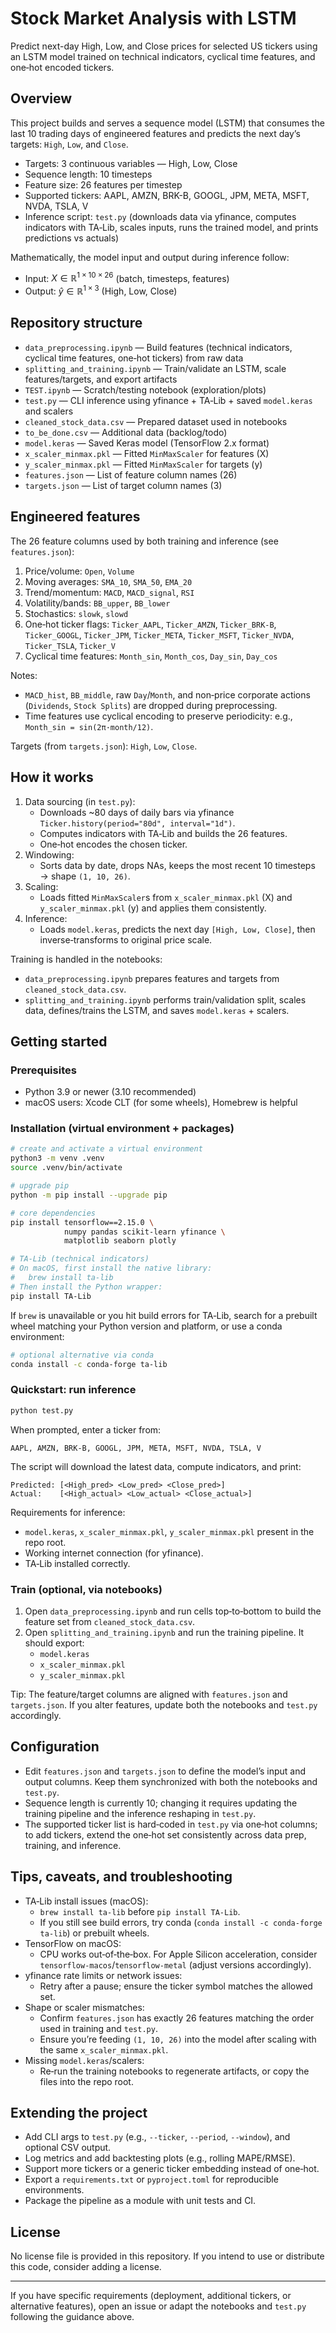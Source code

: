 # Stock Market Analysis with LSTM

Predict next-day High, Low, and Close prices for selected US tickers using an LSTM model trained on technical indicators, cyclical time features, and one‑hot encoded tickers.

## Overview

This project builds and serves a sequence model (LSTM) that consumes the last 10 trading days of engineered features and predicts the next day’s targets: `High`, `Low`, and `Close`.

- Targets: 3 continuous variables — High, Low, Close
- Sequence length: 10 timesteps
- Feature size: 26 features per timestep
- Supported tickers: AAPL, AMZN, BRK-B, GOOGL, JPM, META, MSFT, NVDA, TSLA, V
- Inference script: `test.py` (downloads data via yfinance, computes indicators with TA‑Lib, scales inputs, runs the trained model, and prints predictions vs actuals)

Mathematically, the model input and output during inference follow:

- Input: $X \in \mathbb{R}^{1 \times 10 \times 26}$ (batch, timesteps, features)
- Output: $\hat{y} \in \mathbb{R}^{1 \times 3}$ (High, Low, Close)

## Repository structure

- `data_preprocessing.ipynb` — Build features (technical indicators, cyclical time features, one‑hot tickers) from raw data
- `splitting_and_training.ipynb` — Train/validate an LSTM, scale features/targets, and export artifacts
- `TEST.ipynb` — Scratch/testing notebook (exploration/plots)
- `test.py` — CLI inference using yfinance + TA‑Lib + saved `model.keras` and scalers
- `cleaned_stock_data.csv` — Prepared dataset used in notebooks
- `to_be_done.csv` — Additional data (backlog/todo)
- `model.keras` — Saved Keras model (TensorFlow 2.x format)
- `x_scaler_minmax.pkl` — Fitted `MinMaxScaler` for features (X)
- `y_scaler_minmax.pkl` — Fitted `MinMaxScaler` for targets (y)
- `features.json` — List of feature column names (26)
- `targets.json` — List of target column names (3)

## Engineered features

The 26 feature columns used by both training and inference (see `features.json`):

1. Price/volume: `Open`, `Volume`
2. Moving averages: `SMA_10`, `SMA_50`, `EMA_20`
3. Trend/momentum: `MACD`, `MACD_signal`, `RSI`
4. Volatility/bands: `BB_upper`, `BB_lower`
5. Stochastics: `slowk`, `slowd`
6. One‑hot ticker flags: `Ticker_AAPL`, `Ticker_AMZN`, `Ticker_BRK-B`, `Ticker_GOOGL`, `Ticker_JPM`, `Ticker_META`, `Ticker_MSFT`, `Ticker_NVDA`, `Ticker_TSLA`, `Ticker_V`
7. Cyclical time features: `Month_sin`, `Month_cos`, `Day_sin`, `Day_cos`

Notes:
- `MACD_hist`, `BB_middle`, raw `Day`/`Month`, and non‑price corporate actions (`Dividends`, `Stock Splits`) are dropped during preprocessing.
- Time features use cyclical encoding to preserve periodicity: e.g., `Month_sin = sin(2π·month/12)`.

Targets (from `targets.json`): `High`, `Low`, `Close`.

## How it works

1. Data sourcing (in `test.py`):
   - Downloads ~80 days of daily bars via yfinance `Ticker.history(period="80d", interval="1d")`.
   - Computes indicators with TA‑Lib and builds the 26 features.
   - One‑hot encodes the chosen ticker.
2. Windowing:
   - Sorts data by date, drops NAs, keeps the most recent 10 timesteps → shape `(1, 10, 26)`.
3. Scaling:
   - Loads fitted `MinMaxScaler`s from `x_scaler_minmax.pkl` (X) and `y_scaler_minmax.pkl` (y) and applies them consistently.
4. Inference:
   - Loads `model.keras`, predicts the next day `[High, Low, Close]`, then inverse‑transforms to original price scale.

Training is handled in the notebooks:
- `data_preprocessing.ipynb` prepares features and targets from `cleaned_stock_data.csv`.
- `splitting_and_training.ipynb` performs train/validation split, scales data, defines/trains the LSTM, and saves `model.keras` + scalers.

## Getting started

### Prerequisites

- Python 3.9 or newer (3.10 recommended)
- macOS users: Xcode CLT (for some wheels), Homebrew is helpful

### Installation (virtual environment + packages)

```bash
# create and activate a virtual environment
python3 -m venv .venv
source .venv/bin/activate

# upgrade pip
python -m pip install --upgrade pip

# core dependencies
pip install tensorflow==2.15.0 \
            numpy pandas scikit-learn yfinance \
            matplotlib seaborn plotly

# TA‑Lib (technical indicators)
# On macOS, first install the native library:
#   brew install ta-lib
# Then install the Python wrapper:
pip install TA-Lib
```

If `brew` is unavailable or you hit build errors for TA‑Lib, search for a prebuilt wheel matching your Python version and platform, or use a conda environment:

```bash
# optional alternative via conda
conda install -c conda-forge ta-lib
```

### Quickstart: run inference

```bash
python test.py
```

When prompted, enter a ticker from:

```
AAPL, AMZN, BRK-B, GOOGL, JPM, META, MSFT, NVDA, TSLA, V
```

The script will download the latest data, compute indicators, and print:

```
Predicted: [<High_pred> <Low_pred> <Close_pred>]
Actual:    [<High_actual> <Low_actual> <Close_actual>]
```

Requirements for inference:
- `model.keras`, `x_scaler_minmax.pkl`, `y_scaler_minmax.pkl` present in the repo root.
- Working internet connection (for yfinance).
- TA‑Lib installed correctly.

### Train (optional, via notebooks)

1. Open `data_preprocessing.ipynb` and run cells top‑to‑bottom to build the feature set from `cleaned_stock_data.csv`.
2. Open `splitting_and_training.ipynb` and run the training pipeline. It should export:
   - `model.keras`
   - `x_scaler_minmax.pkl`
   - `y_scaler_minmax.pkl`

Tip: The feature/target columns are aligned with `features.json` and `targets.json`. If you alter features, update both the notebooks and `test.py` accordingly.

## Configuration

- Edit `features.json` and `targets.json` to define the model’s input and output columns. Keep them synchronized with both the notebooks and `test.py`.
- Sequence length is currently 10; changing it requires updating the training pipeline and the inference reshaping in `test.py`.
- The supported ticker list is hard‑coded in `test.py` via one‑hot columns; to add tickers, extend the one‑hot set consistently across data prep, training, and inference.

## Tips, caveats, and troubleshooting

- TA‑Lib install issues (macOS):
  - `brew install ta-lib` before `pip install TA-Lib`.
  - If you still see build errors, try conda (`conda install -c conda-forge ta-lib`) or prebuilt wheels.
- TensorFlow on macOS:
  - CPU works out‑of‑the‑box. For Apple Silicon acceleration, consider `tensorflow-macos`/`tensorflow-metal` (adjust versions accordingly).
- yfinance rate limits or network issues:
  - Retry after a pause; ensure the ticker symbol matches the allowed set.
- Shape or scaler mismatches:
  - Confirm `features.json` has exactly 26 features matching the order used in training and `test.py`.
  - Ensure you’re feeding `(1, 10, 26)` into the model after scaling with the same `x_scaler_minmax.pkl`.
- Missing `model.keras`/scalers:
  - Re‑run the training notebooks to regenerate artifacts, or copy the files into the repo root.

## Extending the project

- Add CLI args to `test.py` (e.g., `--ticker`, `--period`, `--window`), and optional CSV output.
- Log metrics and add backtesting plots (e.g., rolling MAPE/RMSE).
- Support more tickers or a generic ticker embedding instead of one‑hot.
- Export a `requirements.txt` or `pyproject.toml` for reproducible environments.
- Package the pipeline as a module with unit tests and CI.

## License

No license file is provided in this repository. If you intend to use or distribute this code, consider adding a license.

---

If you have specific requirements (deployment, additional tickers, or alternative features), open an issue or adapt the notebooks and `test.py` following the guidance above.
